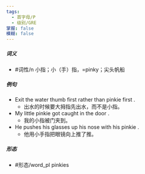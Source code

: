 ```yaml
---
tags:
  - 首字母/P
  - 级别/GRE
掌握: false
模糊: false
---
```

##### 词义
- #词性/n  小指；小（手）指，=pinky；尖头帆船
##### 例句
- Exit the water thumb first rather than pinkie first .
	- 出水的时候要大拇指先出水，而不是小指。
- My little pinkie got caught in the door .
	- 我的小指被门夹到。
- He pushes his glasses up his nose with his pinkie .
	- 他用小手指把眼镜向上推了推。
##### 形态
- #形态/word_pl pinkies
